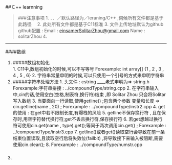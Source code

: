 ##Ｃ++ learnning
>###注意事项
	1. ．．／默认路径为／leraning/C++ ,伺候所有文件都是基于此路径　
	2. 此处所有文件都是基于C11标准
	3. 文件上传地址默认为github
	   github配置 : 
	   		Email : einsamerSolitarZhou@gmail.com
	   		Name : solitarZhou
	4. 


*****

####数组
1. #####数组初始化	
		1. C11中,数组初始化的时候,可以不写等号 
		 	 Forexample: int array[] {1 , 2 , 3 , 4 , 5 , 6}
		2. 字符串常量申明的时候,可以只使用一个引号的方式来申明字符串
2. #####字符串处理方法
		1. 头文件 : cstring ____老式申明为=> string.h
			Forexample:字符串拼接 : ../compoundType/string.cpp
		2. 在字符串输入中,cin的话,使用空白(空格,制表符,换行符)结束 ,即 Solitar Zhou 只会将Solitar写入数组
		3. 当要面向一行读取,使用getline() ;包含两个参数 变量和长度 => cin.getline(name , 20) ;
			Forexample : ../compoundType/instr2.cpp
		4. get的使用 : 在get中若不限制长度,有爆栈的风险 
		5. getline不保存换行符 , 且在保存时,用空字符替代换行符;get不丢且换行符,保存换行符
		6. 若get想越过换行符可使用cin.get(name , type).get();等同于两次调用cin.get() ;
			Forexample : ../compoundType/instr3.cpp
		7. getline()或者get()读取空行会导致在前一条结束位置读取,且读取空行后将失效位(failbit) ,将导致接下来输入被阻断,需要使用cin.clear();
		8. Forexample : ../compoundType/numstr.cpp
3. #####